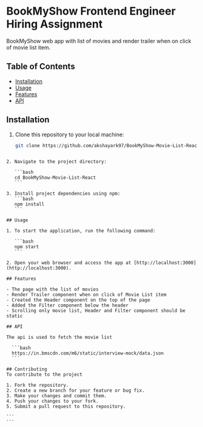 # BookMyShow Frontend Engineer Hiring Assignment

BookMyShow web app with list of movies and render trailer when on click of movie list item.

## Table of Contents

- [Installation](#installation)
- [Usage](#usage)
- [Features](#features)
- [API](#api)

## Installation

1. Clone this repository to your local machine:
   ```bash
   git clone https://github.com/akshayark97/BookMyShow-Movie-List-React.git
   ```

````

2. Navigate to the project directory:

   ```bash
   cd BookMyShow-Movie-List-React
   ```

3. Install project dependencies using npm:
   ```bash
   npm install
   ```

## Usage

1. To start the application, run the following command:

   ```bash
   npm start
   ```

2. Open your web browser and access the app at [http://localhost:3000](http://localhost:3000).

## Features

- The page with the list of movies
- Render Trailer component when on click of Movie List item
- Created the Header component on the top of the page
- Added the Filter component below the header
- Scrolling only movie list, Header and Filter component should be static

## API

The api is used to fetch the movie list

  ```bash
  https://in.bmscdn.com/m6/static/interview-mock/data.json
  ```

## Contributing
To contribute to the project

1. Fork the repository.
2. Create a new branch for your feature or bug fix.
3. Make your changes and commit them.
4. Push your changes to your fork.
5. Submit a pull request to this repository.

```
```
````
